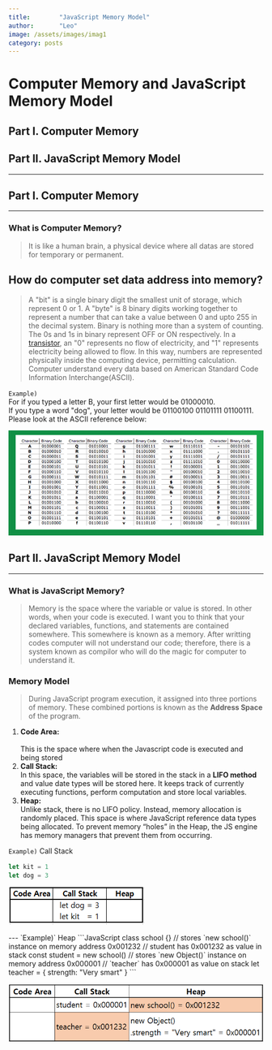 ```yaml
---
title:        "JavaScript Memory Model"
author:       "Leo"
image: /assets/images/imag1
category: posts
---
```

# Computer Memory and JavaScript Memory Model
## Part I. Computer Memory
## Part II. JavaScript Memory Model
---

## Part I. Computer Memory
---
### What is Computer Memory?
> It is like a human brain, a physical device where all datas are stored for temporary or permanent. 

## How do computer set data address into memory?
>A "bit" is a single binary digit the smallest unit of storage, which represent 0 or 1. A "byte" is 8 binary digits working together to represent a number that can take a value between 0 and upto 255 in the decimal system. 
Binary is nothing more than a system of counting. The 0s and 1s in binary represent OFF or ON respectively. In a [transistor](https://whatis.techtarget.com/definition/transistor), an "0" represents no flow of electricity, and "1" represents electricity being allowed to flow. In this way, numbers are represented physically inside the computing device, permitting calculation.<br>
Computer understand every data based on American Standard Code Information Interchange(ASCII).

`Example)`<br>
For if you typed a letter B, your first letter would be 01000010. <br>
If you type a word "dog", your letter would be 01100100 01101111 01100111. Please look at the ASCII reference below:
<p><img src="/assets/images/acsii.png"></p>

## Part II. JavaScript Memory Model
---
### What is JavaScript Memory?
> Memory is the space where the variable or value is stored. In other words, when your code is executed. I want you to think that your declared variables, functions, and statements are contained somewhere. This somewhere is known as a memory. After writting codes computer will not understand our code; therefore, there is a system known as compilor who will do the magic for computer to understand it. 

### Memory Model
> During JavaScript program execution, it assigned into three portions of memory. These combined portions is known as the **Address Space** of the program.
1.	**Code Area:** <br>  
This is the space where when the Javascript code is executed and being stored
2.	**Call Stack:** <br>
In this space, the variables will be stored in the stack in a **LIFO method** and value date types will be stored here. It keeps track of currently executing functions, perform computation and store local variables.
3.	**Heap:** <br>
Unlike stack, there is no LIFO policy. Instead, memory allocation is randomly placed. 
This space is where JavaScript reference data types being allocated. To prevent memory “holes” in the Heap, the JS engine has memory managers that prevent them from occurring.

`Example)` Call Stack
```JavaScript
let kit = 1
let dog = 3
```
<p><img src="/assets/images/imag1.png"></p>
---
`Example)` Heap
```JavaScript
class school {}
// stores `new school()` instance on memory address 0x001232
// student has 0x001232 as value in stack
const student = new school()
// stores `new Object()` instance on memory address 0x000001
// `teacher` has 0x000001 as value on stack
let teacher = {
    strength: "Very smart"
}
```
<p><img src="/assets/images/imag2.png"></p>